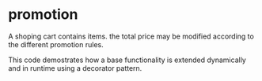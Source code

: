 # promotion

A shoping cart contains items. the total price may be modified according to the different promotion rules. 

This code demostrates how a base functionality is extended dynamically and in runtime using a decorator pattern.  
